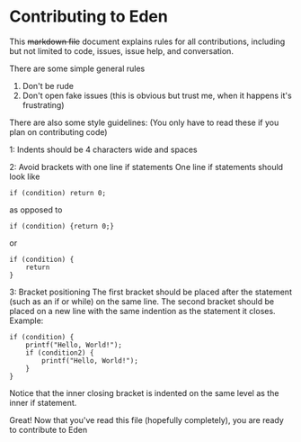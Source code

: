 # Contributing to Eden

This ~~markdown file~~ document explains rules for all contributions, including but not limited to code, issues, issue help, and conversation.

There are some simple general rules

1. Don't be rude
2. Don't open fake issues (this is obvious but trust me, when it happens it's frustrating)

There are also some style guidelines:
(You only have to read these if you plan on contributing code)

1: Indents should be 4 characters wide and spaces

2: Avoid brackets with one line if statements
One line if statements should look like
```
if (condition) return 0;
```
as opposed to
```
if (condition) {return 0;}
```
or
```
if (condition) {
    return
}
```
 
 3: Bracket positioning
The first bracket should be placed after the statement (such as an if or while) on the same line.
The second bracket should be placed on a new line with the same indention as the statement it closes.
Example:
```
if (condition) {
    printf("Hello, World!");
    if (condition2) {
        printf("Hello, World!");
    }
}
```
Notice that the inner closing bracket is indented on the same level as the inner if statement.

Great! Now that you've read this file (hopefully completely), you are ready to contribute to Eden
